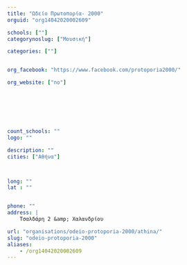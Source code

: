 ```yaml
---
title: "Ωδείο Πρωτοπορία- 2000"
orguid: "org14042020002609"

schools: [""]
categorynoslug: ["Μουσική"]

categories: [""]


org_facebook: "https://www.facebook.com/protoporia2000/"

org_website: ["no"]







count_schools: ""
logo: ""

description: ""
cities: ["Αθήνα"]



long: ""
lat : ""


phone: ""
address: |
    Τσαλδάρη 2 &amp; Χαλανδρίου

url: "organisations/odeio-protoporia-2000/athina/"
slug: "odeio-protoporia-2000"
aliases:
    - /org14042020002609
---
```



